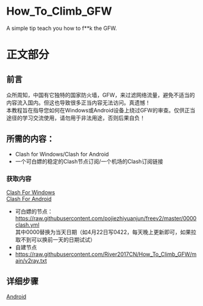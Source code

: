 # How_To_Climb_GFW
A simple tip teach you how to f**k the GFW. 
# 正文部分 
## 前言  
众所周知，中国有它独特的国家防火墙，GFW，来过滤网络流量，避免不适当的内容流入国内。但这也导致很多正当内容无法访问。真遗憾！  
本教程旨在指导您如何在Windows或Android设备上绕过GFW的审查。仅供正当途径的学习交流使用，请勿用于非法用途，否则后果自负！
## 所需的内容：
- Clash for Windows/Clash for Android
- 一个可白嫖的稳定的Clash节点订阅/一个机场的Clash订阅链接
### 获取内容
[Clash For Windows](https://github.com/Fndroid/clash_for_windows_pkg/releases)  
[Clash For Android](https://github.com/Kr328/ClashForAndroid/releases/tag/v2.3.17)
- 可白嫖的节点：  
https://raw.githubusercontent.com/pojiezhiyuanjun/freev2/master/0000clash.yml  
其中0000替换为当天日期（如4月22日写0422，每天晚上更新即可，如果拉取不到可以换前一天的日期试试）  
- 自建节点  
- https://raw.githubusercontent.com/River2017CN/How_To_Climb_GFW/main/v2ray.txt
## 详细步骤
[Android](https://github.com/River2017CN/How_To_Climb_GFW/issues/1)
